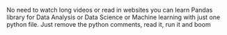 No need to watch long videos or read in websites you can learn Pandas library for Data Analysis or Data Science or Machine learning with just one python file. Just remove the python comments, read it, run it and boom
